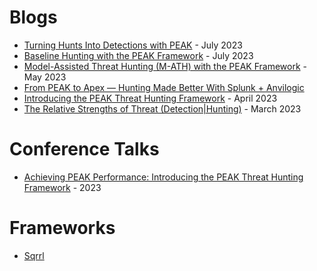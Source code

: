 # Blogs
- [Turning Hunts Into Detections with PEAK](https://www.splunk.com/en_us/blog/security/peak-turning-hunts-into-detections.html) - July 2023
- [Baseline Hunting with the PEAK Framework](https://www.splunk.com/en_us/blog/security/peak-baseline-hunting.html) - July 2023
- [Model-Assisted Threat Hunting (M-ATH) with the PEAK Framework](https://www.splunk.com/en_us/blog/security/peak-framework-math-model-assisted-threat-hunting.html) - May 2023
- [From PEAK to Apex — Hunting Made Better With Splunk + Anvilogic](https://medium.com/@kyle_37407/from-peak-to-apex-hunting-made-better-with-splunk-anvilogic-92985f41669c)
- [Introducing the PEAK Threat Hunting Framework](https://www.splunk.com/en_us/blog/security/peak-threat-hunting-framework.html) - April 2023
- [The Relative Strengths of Threat (Detection|Hunting)](https://www.linkedin.com/pulse/relative-strengths-threat-detectionhunting-andrew-vanvleet/) - March 2023


# Conference Talks
- [Achieving PEAK Performance: Introducing the PEAK Threat Hunting Framework](https://conf.splunk.com/files/2023/recordings/SEC1492B.mp4) - 2023


# Frameworks
- [Sqrrl](https://www.threathunting.net/sqrrl-archive)
